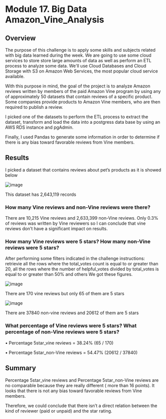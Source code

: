 # Module 17. Big Data Amazon_Vine_Analysis
## Overview 

The purpose of this challenge is to apply some skills and subjects related with big data learned during the week.
We are going to use some cloud services to store store large amounts of data as well as perform an ETL process to analyze some data. We'll use Cloud Databases and Cloud Storage with S3 on Amazon Web Services, the most popular cloud service available.

With this purpose in mind, the goal of the project is to analyze Amazon reviews written by members of the paid Amazon Vine program by using any of approximately 50 datasets that contain reviews of a specific product. Some companies provide products to Amazon Vine members, who are then required to publish a review.

I picked one of the datasets to perform the ETL process to extract the dataset, transform and load the data into a postgress data base by using an AWS RDS instance and pgAdmin.

Finally, I used Pandas to generate some information in order to determine if there is any bias toward favorable reviews from Vine members.


## Results

I picked a dataset that contains reviews about pet’s products as it is showed below

 ![image](https://user-images.githubusercontent.com/107591542/194208801-639f64f2-cbc6-40ff-bb06-b2d7e8d58ef9.png)


This dataset has 2,643,119 records
### How many Vine reviews and non-Vine reviews were there?
There are 10,215 Vine reviews and 2,633,399 non-Vine reviews. Only 0.3% of reviews was written by Vine reviewers so I can conclude that vine reviews don’t have a significant impact on results.

### How many Vine reviews were 5 stars? How many non-Vine reviews were 5 stars?
After performing some filters indicated in the challenge instructions: retrievie all the rows where the total_votes count is equal to or greater than 20, all the rows where the number of helpful_votes divided by total_votes is equal to or greater than 50% and others We got these figures.

![image](https://user-images.githubusercontent.com/107591542/194209053-47180612-210b-49d9-9843-e15295ca40a8.png)

 
There are 170 vine reviews but only 65 of them are 5 stars

![image](https://user-images.githubusercontent.com/107591542/194209198-223fb9c9-6acc-4121-9c6c-00a8e1bd94bf.png)

 
There are 37840 non-vine reviews and 20612 of them are 5 stars

### What percentage of Vine reviews were 5 stars? What percentage of non-Vine reviews were 5 stars?

•	Percentage 5star_vine reviews = 38.24% (65 / 170)

•	Percentage 5star_non-Vine reviews = 54.47% (20612 / 37840)

## Summary

Percentage 5star_vine reviews and Percentage 5star_non-Vine reviews are no comparable because they are really different ( more than 16 points). It looks that there is not any bias toward favorable reviews from Vine members.

Therefore, we could conclude that there isn’t a direct relation between the kind of reviewer (paid or unpaid) and the star rating. 
